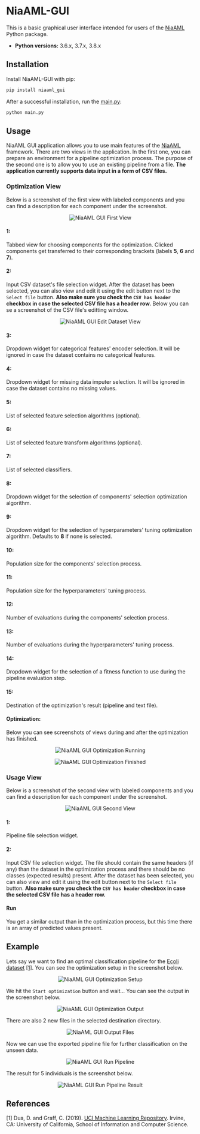 # NiaAML-GUI

This is a basic graphical user interface intended for users of the [NiaAML](https://github.com/lukapecnik/NiaAML) Python package.

* **Python versions:** 3.6.x, 3.7.x, 3.8.x

## Installation

Install NiaAML-GUI with pip:

```sh
pip install niaaml_gui
```

After a successful installation, run the [main.py](niaaml_gui/main.py):

```sh
python main.py
```

## Usage

NiaAML GUI application allows you to use main features of the [NiaAML](https://github.com/lukapecnik/NiaAML) framework. There are two views in the application. In the first one, you can prepare an environment for a pipeline optimization process. The purpose of the second one is to allow you to use an existing pipeline from a file. **The application currently supports data input in a form of CSV files.**

### Optimization View

Below is a screenshot of the first view with labeled components and you can find a description for each component under the screenshot.

<p align="center"><img src=".github/gui1.png" alt="NiaAML GUI First View" title="NiaAML GUI First View"/></p>

#### 1:

Tabbed view for choosing components for the optimization. Clicked components get transferred to their corresponding brackets (labels **5**, **6** and **7**).

#### 2:

Input CSV dataset's file selection widget. After the dataset has been selected, you can also view and edit it using the edit button next to the `Select file` button. **Also make sure you check the `CSV has header` checkbox in case the selected CSV file has a header row.** Below you can se a screenshot of the CSV file's editting window.

<p align="center"><img src=".github/gui3.png" alt="NiaAML GUI Edit Dataset View" title="NiaAML GUI Edit Dataset View"/></p>

#### 3:

Dropdown widget for categorical features' encoder selection. It will be ignored in case the dataset contains no categorical features.

#### 4:

Dropdown widget for missing data imputer selection. It will be ignored in case the dataset contains no missing values.

#### 5:

List of selected feature selection algorithms (optional).

#### 6:

List of selected feature transform algorithms (optional).

#### 7:

List of selected classifiers.

#### 8:

Dropdown widget for the selection of components' selection optimization algorithm.

#### 9:

Dropdown widget for the selection of hyperparameters' tuning optimization algorithm. Defaults to **8** if none is selected.

#### 10:

Population size for the components' selection process.

#### 11:

Population size for the hyperparameters' tuning process.

#### 12:

Number of evaluations during the components' selection process.

#### 13:

Number of evaluations during the hyperparameters' tuning process.

#### 14:

Dropdown widget for the selection of a fitness function to use during the pipeline evaluation step.

#### 15:

Destination of the optimization's result (pipeline and text file).

#### Optimization:

Below you can see screenshots of views during and after the optimization has finished.

<p align="center"><img src=".github/gui2.png" alt="NiaAML GUI Optimization Running" title="NiaAML GUI Optimization Running"/></p>
<p align="center"><img src=".github/gui4.png" alt="NiaAML GUI Optimization Finished" title="NiaAML GUI Optimization Finished"/></p>

### Usage View

Below is a screenshot of the second view with labeled components and you can find a description for each component under the screenshot.

<p align="center"><img src=".github/gui5.png" alt="NiaAML GUI Second View" title="NiaAML GUI Second View"/></p>

#### 1:

Pipeline file selection widget.

#### 2:

Input CSV file selection widget. The file should contain the same headers (if any) than the dataset in the optimization process and there should be no classes (expected results) present. After the dataset has been selected, you can also view and edit it using the edit button next to the `Select file` button. **Also make sure you check the `CSV has header` checkbox in case the selected CSV file has a header row.**

#### Run

You get a similar output than in the optimization process, but this time there is an array of predicted values present.

## Example

Lets say we want to find an optimal classification pipeline for the [Ecoli dataset](https://archive.ics.uci.edu/ml/datasets/ecoli) [[1]](#1). You can see the optimization setup in the screenshot below.

<p align="center"><img src=".github/gui6.png" alt="NiaAML GUI Optimization Setup" title="NiaAML GUI Optimization Setup"/></p>

We hit the `Start optimization` button and wait... You can see the output in the screenshot below.

<p align="center"><img src=".github/gui7.png" alt="NiaAML GUI Optimization Output" title="NiaAML GUI Optimization Output"/></p>

There are also 2 new files in the selected destination directory.

<p align="center"><img src=".github/gui8.png" alt="NiaAML GUI Output Files" title="NiaAML GUI Output Files"/></p>

Now we can use the exported pipeline file for further classification on the unseen data.

<p align="center"><img src=".github/gui9.png" alt="NiaAML GUI Run Pipeline" title="NiaAML GUI Run Pipeline"/></p>

The result for 5 individuals is the screenshot below.

<p align="center"><img src=".github/gui10.png" alt="NiaAML GUI Run Pipeline Result" title="NiaAML GUI Run Pipeline Result"/></p>

## References

<a id="1">[1]</a> Dua, D. and Graff, C. (2019). [UCI Machine Learning Repository](http://archive.ics.uci.edu/ml). Irvine, CA: University of California, School of Information and Computer Science.